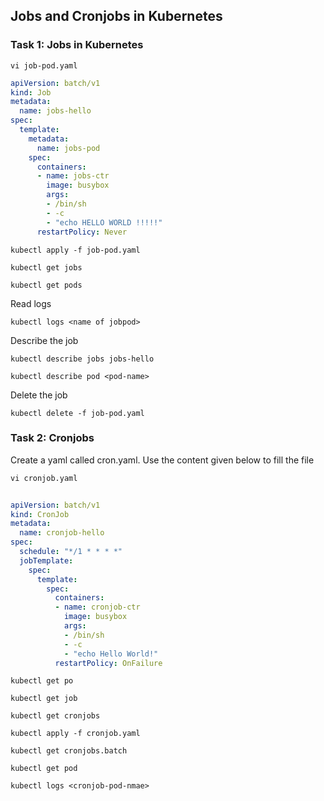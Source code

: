 ## Jobs and Cronjobs in Kubernetes

### Task 1: Jobs in Kubernetes 
```
vi job-pod.yaml
```
```yaml
apiVersion: batch/v1
kind: Job
metadata:
  name: jobs-hello
spec:
  template:
    metadata:
      name: jobs-pod
    spec:
      containers:
      - name: jobs-ctr
        image: busybox
        args:
        - /bin/sh
        - -c
        - "echo HELLO WORLD !!!!!"
      restartPolicy: Never
```
```
kubectl apply -f job-pod.yaml
```
```
kubectl get jobs
```
```
kubectl get pods
```

Read logs 
```
kubectl logs <name of jobpod>
```

Describe the job
```
kubectl describe jobs jobs-hello
```
```
kubectl describe pod <pod-name>
```
Delete the job
```
kubectl delete -f job-pod.yaml
```

### Task 2: Cronjobs 

Create a yaml called cron.yaml. Use the content given below to fill the file
```
vi cronjob.yaml
```
```yaml
 
apiVersion: batch/v1
kind: CronJob
metadata:
  name: cronjob-hello
spec:
  schedule: "*/1 * * * *"
  jobTemplate:
    spec:
      template:
        spec:
          containers:
          - name: cronjob-ctr
            image: busybox
            args:
            - /bin/sh
            - -c
            - "echo Hello World!"
          restartPolicy: OnFailure
```

```
kubectl get po
```
```
kubectl get job
```
```
kubectl get cronjobs 
```

```
kubectl apply -f cronjob.yaml
```
```
kubectl get cronjobs.batch
```
```
kubectl get pod
```
```
kubectl logs <cronjob-pod-nmae>
```
